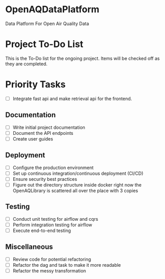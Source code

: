 # OpenAQDataPlatform
Data Platform For Open Air Quality Data



# Project To-Do List

This is the To-Do list for the ongoing project. Items will be checked off as they are completed.

# Priority Tasks 

- [ ] Integrate fast api and make retrieval api for the frontend.


## Documentation

- [ ] Write initial project documentation
- [ ] Document the API endpoints
- [ ] Create user guides

## Deployment

- [ ] Configure the production environment
- [ ] Set up continuous integration/continuous deployment (CI/CD)
- [ ] Ensure security best practices
- [ ] Figure out the directory structure inside docker right now the OpenAQLibrary is scattered all over the place with 3 copies

## Testing

- [ ] Conduct unit testing for airflow and cqrs
- [ ] Perform integration testing for airflow
- [ ] Execute end-to-end testing

## Miscellaneous

- [ ] Review code for potential refactoring
- [ ] Refactor the dag and task to make it more readable 
- [ ] Refactor the messy transformation 
